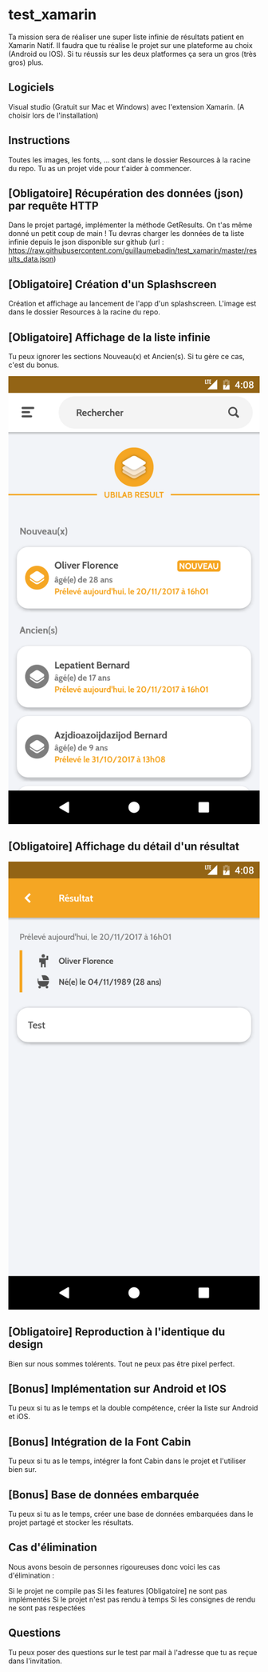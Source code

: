 # test_xamarin

Ta mission sera de réaliser une super liste infinie de résultats patient en Xamarin Natif. 
Il faudra que tu réalise le projet sur une plateforme au choix (Android ou IOS). 
Si tu réussis sur les deux platformes ça sera un gros (très gros) plus.

## Logiciels 

Visual studio (Gratuit sur Mac et Windows) avec l'extension Xamarin. (A choisir lors de l'installation)

## Instructions

Toutes les images, les fonts, ... sont dans le dossier Resources à la racine du repo.
Tu as un projet vide pour t'aider à commencer. 

## [Obligatoire] Récupération des données (json) par requête HTTP

Dans le projet partagé, implémenter la méthode GetResults. On t'as même donné un petit coup de main !
Tu devras charger les données de ta liste infinie depuis le json disponible sur github (url : https://raw.githubusercontent.com/guillaumebadin/test_xamarin/master/results_data.json)

## [Obligatoire] Création d'un Splashscreen

Création et affichage au lancement de l'app d'un splashscreen. L'image est dans le dossier Resources à la racine du repo.

## [Obligatoire] Affichage de la liste infinie

Tu peux ignorer les sections Nouveau(x) et Ancien(s). Si tu gère ce cas, c'est du bonus.

![alt text](Screenshot_liste.png)

## [Obligatoire] Affichage du détail d'un résultat

![alt text](Screenshot_detail.png)

## [Obligatoire] Reproduction à l'identique du design

Bien sur nous sommes tolérents. Tout ne peux pas être pixel perfect.

## [Bonus] Implémentation sur Android et IOS

Tu peux si tu as le temps et la double compétence, créer la liste sur Android et iOS.

## [Bonus] Intégration de la Font Cabin

Tu peux si tu as le temps, intégrer la font Cabin dans le projet et l'utiliser bien sur.

## [Bonus] Base de données embarquée

Tu peux si tu as le temps, créer une base de données embarquées dans le projet partagé et stocker les résultats.

## Cas d'élimination

Nous avons besoin de personnes rigoureuses donc voici les cas d'élimination :

Si le projet ne compile pas
Si les features [Obligatoire] ne sont pas implémentés
Si le projet n'est pas rendu à temps
Si les consignes de rendu ne sont pas respectées

## Questions

Tu peux poser des questions sur le test par mail à l'adresse que tu as reçue dans l'invitation.
